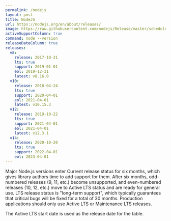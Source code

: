 ```yaml
---
permalink: /nodejs
layout: post
title: NodeJS
url: https://nodejs.org/en/about/releases/
image: https://raw.githubusercontent.com/nodejs/Release/master/schedule.svg?sanitize=true
activeSupportColumn: true
command: node --version
releaseDateColumn: true
releases:
  v8:
    release: 2017-10-31
    lts: true
    support: 2019-01-01
    eol: 2019-12-31
    latest: v8.16.0
  v10:
    release: 2018-04-24
    lts: true
    support: 2020-04-01
    eol: 2021-04-01
    latest: v10.15.3
  v12:
    release: 2019-10-22
    lts: true
    support: 2021-04-01
    eol: 2021-04-01
    latest: v12.3.1
  v14:
    release: 2020-10-20
    lts: true
    support: 2022-04-01
    eol: 2023-04-01
---
```


Major Node.js versions enter Current release status for six months, which gives library authors time to add support for them. After six months, odd-numbered releases (9, 11, etc.) become unsupported, and even-numbered releases (10, 12, etc.) move to Active LTS status and are ready for general use. LTS release status is "long-term support", which typically guarantees that critical bugs will be fixed for a total of 30 months. Production applications should only use Active LTS or Maintenance LTS releases.

The Active LTS start date is used as the release date for the table.
